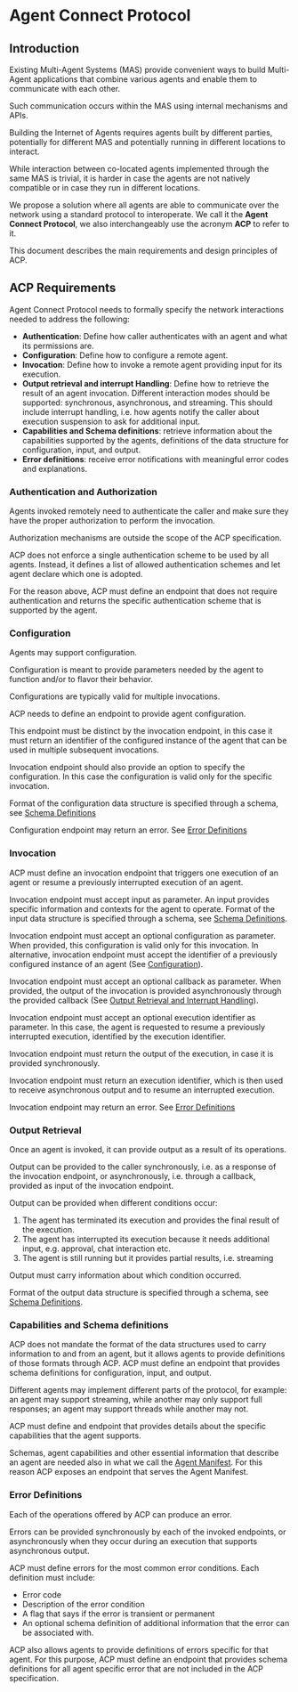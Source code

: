 # Agent Connect Protocol 

## Introduction

Existing Multi-Agent Systems (MAS) provide convenient ways to build Multi-Agent applications that combine various agents and enable them to communicate with each other.

Such communication occurs within the MAS using internal mechanisms and APIs.

Building the Internet of Agents requires agents built by different parties, potentially for different MAS and potentially running in different locations to interact. 

While interaction between co-located agents implemented through the same MAS is trivial, it is harder in case the agents are not natively compatible or in case they run in different locations.

We propose a solution where all agents are able to communicate over the network using a standard protocol to interoperate. We call it the **Agent Connect Protocol**, we also interchangeably use the acronym **ACP** to refer to it.

This document describes the main requirements and design principles of ACP.

## ACP Requirements

Agent Connect Protocol needs to formally specify the network interactions needed to address the following:

* **Authentication**: Define how caller authenticates with an agent and what its permissions are.
* **Configuration**: Define how to configure a remote agent.
* **Invocation**: Define how to invoke a remote agent providing input for its execution.
* **Output retrieval and interrupt Handling**: Define how to retrieve the result of an agent invocation. Different interaction modes should be supported: synchronous, asynchronous, and streaming. This should include interrupt handling, i.e. how agents notify the caller about execution suspension to ask for additional input.
* **Capabilities and Schema definitions**: retrieve information about the capabilities supported by the agents, definitions of the data structure for configuration, input, and output.
* **Error definitions**: receive error notifications with meaningful error codes and explanations.


### Authentication and Authorization
Agents invoked remotely need to authenticate the caller and make sure they have the proper authorization to perform the invocation.

Authorization mechanisms are outside the scope of the ACP specification.

ACP does not enforce a single authentication scheme to be used by all agents. Instead, it defines a list of allowed authentication schemes and let agent declare which one is adopted.

For the reason above, ACP must define an endpoint that does not require authentication and returns the specific authentication scheme that is supported by the agent.

<a id="configuration"></a>
### Configuration
Agents may support configuration. 

Configuration is meant to provide parameters needed by the agent to function and/or to flavor their behavior. 

Configurations are typically valid for multiple invocations. 

ACP needs to define an endpoint to provide agent configuration. 

This endpoint must be distinct by the invocation endpoint, in this case it must return an identifier of the configured instance of the agent that can be used in multiple subsequent invocations.

Invocation endpoint should also provide an option to specify the configuration. In this case the configuration is valid only for the specific invocation.

Format of the configuration data structure is specified through a schema, see [Schema Definitions](#schemas)

Configuration endpoint may return an error. See [Error Definitions](#errors)

<a id="invocation"></a>
### Invocation
ACP must define an invocation endpoint that triggers one execution of an agent or resume a previously interrupted execution of an agent.

Invocation endpoint must accept input as parameter. An input provides specific information and contexts for the agent to operate. Format of the input data structure is specified through a schema, see [Schema Definitions](#schemas).

Invocation endpoint must accept an optional configuration as parameter. When provided, this configuration is valid only for this invocation. In alternative, invocation endpoint must accept the identifier of a previously configured instance of an agent (See [Configuration](#configuration)).

Invocation endpoint must accept an optional callback as parameter. When provided, the output of the invocation is provided asynchronously through the provided callback (See [Output Retrieval and Interrupt Handling](#output)).

Invocation endpoint must accept an optional execution identifier as parameter. In this case, the agent is requested to resume a previously interrupted execution, identified by the execution identifier.

Invocation endpoint must return the output of the execution, in case it is provided synchronously.

Invocation endpoint must return an execution identifier, which is then used to receive asynchronous output and to resume an interrupted execution.

Invocation endpoint may return an error. See [Error Definitions](#errors)

<a id="output"></a>
### Output Retrieval
Once an agent is invoked, it can provide output as a result of its operations.

Output can be provided to the caller synchronously, i.e. as a response of the invocation endpoint, or asynchronously, i.e. through a callback, provided as input of the invocation endpoint.

Output can be provided when different conditions occur:
1. The agent has terminated its execution and provides the final result of the execution.
2. The agent has interrupted its execution because it needs additional input, e.g. approval, chat interaction etc.
3. The agent is still running but it provides partial results, i.e. streaming

Output must carry information about which condition occurred.

Format of the output data structure is specified through a schema, see [Schema Definitions](#schemas).

<a id="schemas"></a>
### Capabilities and Schema definitions

ACP does not mandate the format of the data structures used to carry information to and from an agent, but it allows agents to provide definitions of those formats through ACP.
ACP must define an endpoint that provides schema definitions for configuration, input, and output.

Different agents may implement different parts of the protocol, for example: an agent may support streaming, while another may only support full responses; an agent may support threads while another may not.

ACP must define and endpoint that provides details about the specific capabilities that the agent supports.

Schemas, agent capabilities and other essential information that describe an agent are needed also in what we call the [Agent Manifest](manifest.md). For this reason ACP exposes an endpoint that serves the Agent Manifest. 

<a id="errors"></a>
### Error Definitions
Each of the operations offered by ACP can produce an error. 

Errors can be provided synchronously by each of the invoked endpoints, or asynchronously when they occur during an execution that supports asynchronous output.

ACP must define errors for the most common error conditions. Each definition must include:
* Error code
* Description of the error condition
* A flag that says if the error is transient or permanent
* An optional schema definition of additional information that the error can be associated with.

ACP also allows agents to provide definitions of errors specific for that agent. For this purpose, ACP must define an endpoint that provides schema definitions for all agent specific error that are not included in the ACP specification.


